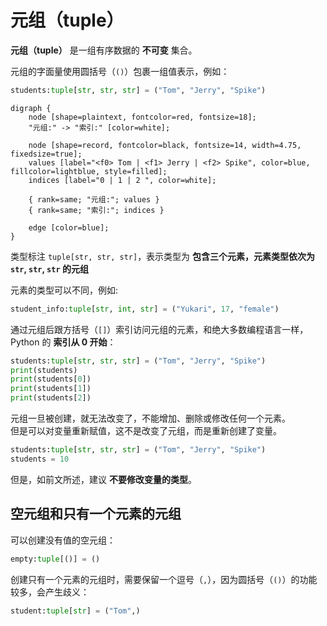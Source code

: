 # 元组（tuple）

**元组（tuple）** 是一组有序数据的 **不可变** 集合。

元组的字面量使用圆括号（`()`）包裹一组值表示，例如：  

```python
students:tuple[str, str, str] = ("Tom", "Jerry", "Spike")
```

```graphviz
digraph {
    node [shape=plaintext, fontcolor=red, fontsize=18];
    "元组:" -> "索引:" [color=white];

    node [shape=record, fontcolor=black, fontsize=14, width=4.75, fixedsize=true];
    values [label="<f0> Tom | <f1> Jerry | <f2> Spike", color=blue, fillcolor=lightblue, style=filled];
    indices [label="0 | 1 | 2 ", color=white];

    { rank=same; "元组:"; values }
    { rank=same; "索引:"; indices }

    edge [color=blue];
}
```

类型标注 `tuple[str, str, str]`，表示类型为 **包含三个元素，元素类型依次为 `str`, `str`, `str` 的元组**

元素的类型可以不同，例如:  

```python
student_info:tuple[str, int, str] = ("Yukari", 17, "female")
```

通过元组后跟方括号（`[]`）索引访问元组的元素，和绝大多数编程语言一样，Python 的 **索引从 0 开始**：

```python shift
students:tuple[str, str, str] = ("Tom", "Jerry", "Spike")
print(students)
print(students[0])
print(students[1])
print(students[2])
```

元组一旦被创建，就无法改变了，不能增加、删除或修改任何一个元素。  
但是可以对变量重新赋值，这不是改变了元组，而是重新创建了变量。

```python
students:tuple[str, str, str] = ("Tom", "Jerry", "Spike")
students = 10
```

但是，如前文所述，建议 **不要修改变量的类型**。

## 空元组和只有一个元素的元组

可以创建没有值的空元组：  

```python
empty:tuple[()] = ()
```

创建只有一个元素的元组时，需要保留一个逗号（`,`），因为圆括号（`()`）的功能较多，会产生歧义：  

```python
student:tuple[str] = ("Tom",)
```
